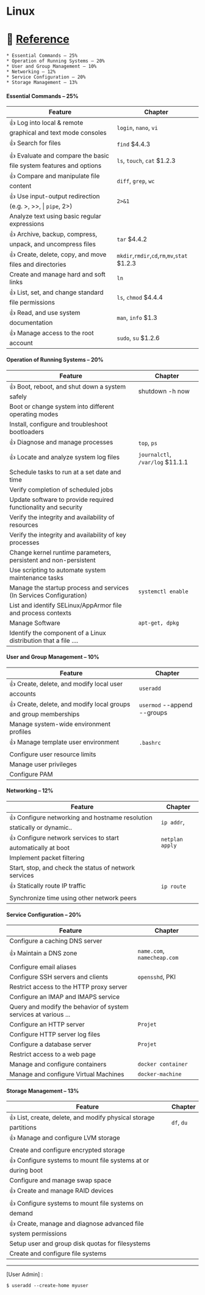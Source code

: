 # Linux


# :bookmark: [Reference](../REFERENCES.md)


```
* Essential Commands – 25%
* Operation of Running Systems – 20%
* User and Group Management – 10%
* Networking – 12%
* Service Configuration – 20%
* Storage Management – 13%
```

#### Essential Commands – 25%

|   Feature                                                           | Chapter                                             |
|---------------------------------------------------------------------|-----------------------------------------------------|
| :+1: Log into local & remote graphical and text mode consoles       | `login`, `nano`, `vi`                               |
| :+1: Search for files                                               | `find` $4.4.3                                       |
| :+1: Evaluate and compare the basic file system features and options| `ls`, `touch`, `cat`  $1.2.3                        |
| :+1: Compare and manipulate file content                            | `diff`, `grep`, `wc`                                |
| :+1: Use input-output redirection (e.g. >, >>, \| `pipe`, 2>)       | `2>&1`                                              |
|      Analyze text using basic regular expressions                   |                                                     |
| :+1: Archive, backup, compress, unpack, and uncompress files        | `tar` $4.4.2                                        |
| :+1: Create, delete, copy, and move files and directories           | `mkdir`,`rmdir`,`cd`,`rm`,`mv`,`stat` $1.2.3        |
| Create and manage hard and soft links                               | `ln`                                                |
| :+1: List, set, and change standard file permissions                | `ls`, `chmod` $4.4.4                                |
| :+1: Read, and use system documentation                             | `man`, `info` $1.3                                  |
| :+1: Manage access to the root account                              | `sudo`, `su` $1.2.6                                 |

#### Operation of Running Systems – 20%

|   Feature                                                           | Chapter                                       |
|---------------------------------------------------------------------|-----------------------------------------------|
| :+1: Boot, reboot, and shut down a system safely                    |  shutdown -h now                              |
| Boot or change system into different operating modes                |                                               |
| Install, configure and troubleshoot bootloaders                     |                                               |
| :+1: Diagnose and manage processes                                  |  `top`, `ps`                                  |
| :+1: Locate and analyze system log files                            | `journalctl`, `/var/log` $11.1.1              |
|  Schedule tasks to run at a set date and time                       |                                               |
|  Verify completion of scheduled jobs                                |                                               |
| Update software to provide required functionality and security      |                                               |
| Verify the integrity and availability of resources                  |                                               |
| Verify the integrity and availability of key processes              |                                               |
| Change kernel runtime parameters, persistent and non-persistent     |                                               |
| Use scripting to automate system maintenance tasks                  |                                               |
| Manage the startup process and services (In Services Configuration) |  `systemctl enable`                           |
| List and identify SELinux/AppArmor file and process contexts        |                                               |
| Manage Software                                                     |  `apt-get, dpkg`                              |
| Identify the component of a Linux distribution that a file ....     |                                               |

#### User and Group Management – 10%

|   Feature                                                           | Chapter                                       |
|---------------------------------------------------------------------|-----------------------------------------------|
| :+1: Create, delete, and modify local user accounts                 |  `useradd`                                    |
| :+1: Create, delete, and modify local groups and group memberships  |  `usermod` --append --groups                  |
| Manage system-wide environment profiles                             |                                               |
| :+1: Manage template user environment                               | `.bashrc`                                     |
| Configure user resource limits                                      |                                               |
| Manage user privileges                                              |                                               |
| Configure PAM                                                       |                                               |

#### Networking – 12%

|   Feature                                                           | Chapter                                       |
|---------------------------------------------------------------------|-----------------------------------------------|
| :+1: Configure networking and hostname resolution statically or dynamic..| `ip addr`,                                    |
| :+1: Configure network services to start automatically at boot           | `netplan apply`                               |
| Implement packet filtering                                          |                                               |
| Start, stop, and check the status of network services               |                                               |
| :+1: Statically route IP traffic                                    | `ip route`                                    |
| Synchronize time using other network peers                          |                                               |

#### Service Configuration – 20%

|   Feature                                                           | Chapter                                       |
|---------------------------------------------------------------------|-----------------------------------------------|
| Configure a caching DNS server                                      |                                               |
| :+1: Maintain a DNS zone                                            | `name.com`, `namecheap.com`                   |
| Configure email aliases                                             |                                               |
| Configure SSH servers and clients                                   | `opensshd`, PKI                               |
| Restrict access to the HTTP proxy server                            |                                               |
| Configure an IMAP and IMAPS service                                 |                                               |
| Query and modify the behavior of system services at various ...     |                                               |
| Configure an HTTP server                                            | `Projet`                                      |
| Configure HTTP server log files                                     |                                               |
| Configure a database server                                         | `Projet`                                      |
| Restrict access to a web page                                       |                                               |
| Manage and configure containers                                     | `docker container`                            |
| Manage and configure Virtual Machines                               | `docker-machine`                              |

#### Storage Management – 13%

|   Feature                                                           | Chapter                                       |
|---------------------------------------------------------------------|-----------------------------------------------|
| :+1: List, create, delete, and modify physical storage partitions   | `df`, `du`                                    |
| :+1: Manage and configure LVM storage                               |                                               |
| Create and configure encrypted storage                              |                                               |
| :+1: Configure systems to mount file systems at or during boot      |                                               |
| Configure and manage swap space                                     |                                               |
| :+1: Create and manage RAID devices                                 |                                               |
| :+1: Configure systems to mount file systems on demand              |                                               |
| :+1: Create, manage and diagnose advanced file system permissions   |                                               |
| Setup user and group disk quotas for filesystems                    |                                               |
| Create and configure file systems                                   |                                               |

<hr>


[User Admin] :

```
$ useradd --create-home myuser 
```


